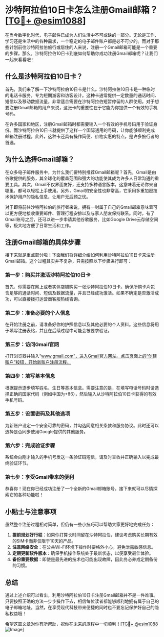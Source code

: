 # 沙特阿拉伯10日卡怎么注册Gmail邮箱？[[TG💪+ @esim1088](https://t.me/s/esim1088)]

在当今数字化时代，电子邮件已成为人们生活中不可或缺的一部分。无论是工作、学习还是生活中的各种需求，一个稳定的电子邮件账户都是必不可少的。而对于那些计划前往沙特阿拉伯旅行或居住的人来说，注册一个Gmail邮箱可能是一个重要的步骤。那么，沙特阿拉伯10日卡到底如何帮助你成功注册Gmail邮箱呢？让我们一起来看看吧！

## 什么是沙特阿拉伯10日卡？

首先，我们来了解一下沙特阿拉伯10日卡是什么。沙特阿拉伯10日卡是一种临时的电话卡服务，专为短期游客和访客设计。这种卡通常提供一定数量的通话时间、短信以及移动数据流量，非常适合需要在沙特阿拉伯短暂停留的人群使用。对于想要注册Gmail邮箱的用户来说，这张卡的重要性在于它能为你提供一个有效的手机号码。

在许多国家和地区，注册Gmail邮箱时都需要输入一个有效的手机号码用于验证身份。而沙特阿拉伯10日卡就提供了这样一个国际通用的号码，让你能够顺利完成邮箱注册过程。此外，这种卡还具有操作简便、价格实惠的特点，是许多旅行者的首选。

## 为什么选择Gmail邮箱？

在众多电子邮件服务中，为什么我们要特别推荐Gmail邮箱呢？首先，Gmail是由谷歌提供的服务，其全球化的覆盖范围和强大的功能使其成为许多人日常沟通的重要工具。其次，Gmail不仅界面友好，还支持多种语言版本，这意味着无论你来自哪里，都可以轻松上手使用。另外，Gmail的安全性也非常高，它采用多重加密技术保护用户的隐私信息，让用户无后顾之忧。

对于即将前往沙特阿拉伯的旅行者来说，拥有一封属于自己的Gmail邮箱意味着可以更方便地接收重要邮件、管理行程安排以及与家人朋友保持联系。同时，有了Gmail账号之后，还可以进一步申请其他谷歌服务，比如Google Drive云存储空间等，极大地方便了日常生活和工作。

## 注册Gmail邮箱的具体步骤

接下来就是重点部分啦！下面我们将详细介绍如何利用沙特阿拉伯10日卡来注册Gmail邮箱。这个过程其实并不复杂，只需按照以下步骤进行即可：

### 第一步：购买并激活沙特阿拉伯10日卡

首先，你需要在网上或者实体店铺购买一张沙特阿拉伯10日卡。确保所购卡片包含足够的通话时间、短信及数据流量，并且已经成功激活。如果不确定是否激活成功，可以直接拨打运营商客服热线咨询。

### 第二步：准备必要的个人信息

在开始注册之前，请准备好你的护照信息以及其他必要的个人资料。这些信息将用于填写注册表格，并且在后续过程中可能会被要求验证。

### 第三步：访问Gmail官网

打开浏览器并输入“www.gmail.com”，进入Gmail官方网站。点击页面上的“创建账户”按钮，开始新账户注册流程。

### 第四步：填写基本信息

根据提示逐步填写姓名、生日等基本信息。需要注意的是，在填写电话号码时请选择正确的国家代码（例如中国为+86），然后输入从沙特阿拉伯10日卡获得的有效手机号码。

### 第五步：设置密码及其他选项

为新账户设定一个安全可靠的密码，并勾选同意相关条款和服务协议。此时还可以选择是否同步使用Google提供的其他服务。

### 第六步：完成验证步骤

系统会向刚才输入的手机号发送一条验证码短信，请及时查收并正确输入以完成最终验证环节。

### 第七步：享受Gmail带来的便利

恭喜你！现在你已经成功注册了一个全新的Gmail邮箱账号。接下来就可以尽情探索它的各种功能啦！

## 小贴士与注意事项

虽然整个注册过程相对简单，但仍有一些小技巧可以帮助大家更好地完成任务：

1. **提前规划好行程**：如果你打算长时间留在沙特阿拉伯，建议考虑购买长期有效的SIM卡而非仅限于10天的产品。
2. **注意网络安全**：在公共Wi-Fi环境下操作时要格外小心，避免泄露敏感信息。
3. **定期更新软件版本**：确保手机操作系统处于最新状态，以便享受最佳体验。
4. **备份重要数据**：即使是最先进的技术也可能出现故障，因此务必养成定期备份的习惯。

## 总结

通过上述介绍可以看出，利用沙特阿拉伯10日卡注册Gmail邮箱并不是一件难事。只要按照正确的方法一步步操作下去，相信每位读者都能够顺利地拥有属于自己的电子邮箱地址。当然，在享受现代科技带来便捷的同时也不要忘记保护好自己的隐私权益哦！

希望这篇文章对你有所帮助，祝你在未来的旅程中一切顺利！[[TG💪+ @esim1088](https://t.me/s/esim1088) ![Image](https://i.postimg.cc/4NQfJmqS/Snipaste-2025-05-13-00-14-12.png)]